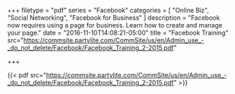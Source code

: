 +++
filetype = "pdf"
series = "Facebook"
categories = [
  "Online Biz",
  "Social Networking",
  "Facebook for Business"
]
description = "Facebook now requires using a page for business. Learn how to create and manage your page."
date = "2016-11-10T14:08:21-05:00"
title = "Facebook Training"
src="https://commsite.partylite.com/CommSite/us/en/Admin_use_-_do_not_delete/Facebook/Facebook_Training_2-2015.pdf"

+++

{{< pdf src="https://commsite.partylite.com/CommSite/us/en/Admin_use_-_do_not_delete/Facebook/Facebook_Training_2-2015.pdf" >}}
